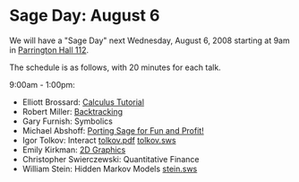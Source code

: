 

# Sage Day: August 6

We will have a "Sage Day" next Wednesday, August 6, 2008 starting at 9am in <a class="http" href="http://www.css.washington.edu/room/PAR+112">Parrington Hall 112</a>. 

The schedule is as follows, with 20 minutes for each talk. 

9:00am - 1:00pm: 

* Elliott Brossard: <a class="http" href="http://sage.math.washington.edu/home/elliottd/calctut/intro.html">Calculus Tutorial</a> 
* Robert Miller: <a class="http" href="http://wiki.rlmiller.org/PartitionRefinement">Backtracking</a> 
* Gary Furnish: Symbolics 
* Michael Abshoff: <a href="day/aug6/20080806_Windows_Solaris_Port.pdf">Porting Sage for Fun and Profit!</a> 
* Igor Tolkov: Interact <a href="day/aug6/tolkov.pdf">tolkov.pdf</a> <a href="day/aug6/tolkov.sws">tolkov.sws</a> 
* Emily Kirkman: <a href="/2d_graphics">2D Graphics</a> 
* Christopher Swierczewski: Quantitative Finance 
* William Stein: Hidden Markov Models <a href="day/aug6/stein.sws">stein.sws</a> 